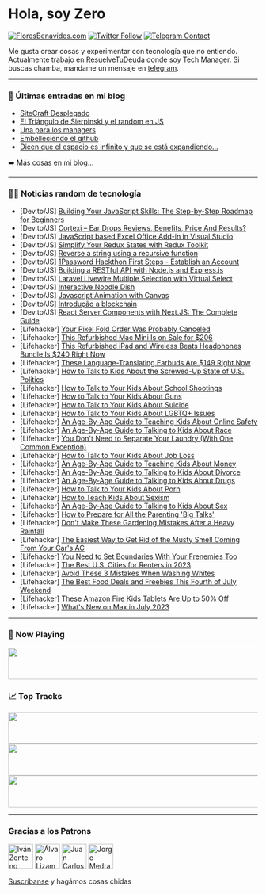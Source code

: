 # Hola, soy Zero

[![FloresBenavides.com](https://img.shields.io/website?down_message=oops&label=MiBlog&style=for-the-badge&up_message=online&url=https%3A%2F%2Ffloresbenavides.com)](https://floresbenavides.com) [![Twitter Follow](https://img.shields.io/twitter/follow/ZeroDragon?color=%231DA1F2&label=Follow&logo=twitter&logoColor=ffffff&style=for-the-badge)](https://twitter.com/zerodragon) [![Telegram Contact](https://img.shields.io/badge/escr%C3%ADbeme-ZeroDragon-%2326A5E4?style=for-the-badge&logo=telegram)](https://t.me/zerodragon)

Me gusta crear cosas y experimentar con tecnología que no entiendo.
Actualmente trabajo en [ResuelveTuDeuda](http://github.com/resuelve) donde soy Tech Manager.
Si buscas chamba, mandame un mensaje en [telegram](https://t.me/zerodragon).

---

### 📕 Últimas entradas en mi blog
<!-- BLOG-POST-LIST:START -->
- [SiteCraft Desplegado](https://floresbenavides.com/sitecraft-desplegado/)
- [El Triángulo de Sierpinski y el random en JS](https://floresbenavides.com/el-triangulo-de-sierpinski-y-el-random-en-js/)
- [Una para los managers](https://floresbenavides.com/una-para-los-managers/)
- [Embelleciendo el github](https://floresbenavides.com/embelleciendo-el-github/)
- [Dicen que el espacio es infinito y que se está expandiendo…](https://floresbenavides.com/dicen-que-el-espacio-es-infinito-y-que-se-esta-expandiendo/)
<!-- BLOG-POST-LIST:END -->

➡️ [Más cosas en mi blog...](https://floresbenavides.com)

---

### 👨‍💻 Noticias random de tecnología
<!-- TECH-POSTS:START -->
- [Dev.to/JS] [Building Your JavaScript Skills: The Step-by-Step Roadmap for Beginners](https://dev.to/roktim32/building-your-javascript-skills-the-step-by-step-roadmap-for-beginners-291k)
- [Dev.to/JS] [Cortexi – Ear Drops Reviews, Benefits, Price And Results?](https://dev.to/cortexi75985/cortexi-ear-drops-reviews-benefits-price-and-results-20a)
- [Dev.to/JS] [JavaScript based Excel Office Add-in in Visual Studio](https://dev.to/ifourtechnolab/javascript-based-excel-office-add-in-in-visual-studio-2gno)
- [Dev.to/JS] [Simplify Your Redux States with Redux Toolkit](https://dev.to/duniandewon/simplify-your-redux-states-with-redux-toolkit-1b43)
- [Dev.to/JS] [Reverse a string using a recursive function](https://dev.to/mohaiminulislam1820/reverse-a-string-using-a-recursive-function-2a0b)
- [Dev.to/JS] [1Password Hackthon First Steps - Establish an Account](https://dev.to/builditdeploy/1password-hackthon-first-stepsestablish-an-account-2n6i)
- [Dev.to/JS] [Building a RESTful API with Node.js and Express.js](https://dev.to/iamutkarshyadav/building-a-restful-api-with-nodejs-and-expressjs-3n0h)
- [Dev.to/JS] [Laravel Livewire Multiple Selection with Virtual Select](https://dev.to/koossaayy/laravel-livewire-multiple-selection-with-virtual-select-1f87)
- [Dev.to/JS] [Interactive Noodle Dish](https://dev.to/toa_anakin/interactive-noodle-dish-15ak)
- [Dev.to/JS] [Javascript Animation with Canvas](https://dev.to/jimjohnsonui/javascript-animation-with-canvas-497a)
- [Dev.to/JS] [Introdução a blockchain](https://dev.to/wilsonlucena/introducao-a-blockchain-no6)
- [Dev.to/JS] [React Server Components with Next.JS: The Complete Guide](https://dev.to/alakkadshaw/react-server-components-with-nextjs-the-complete-guide-2i5k)
- [Lifehacker] [Your Pixel Fold Order Was Probably Canceled](https://lifehacker.com/your-pixel-fold-order-was-probably-canceled-1850576079)
- [Lifehacker] [This Refurbished Mac Mini Is on Sale for $206](https://lifehacker.com/this-refurbished-mac-mini-is-on-sale-for-206-1850572072)
- [Lifehacker] [This Refurbished iPad and Wireless Beats Headphones Bundle Is $240 Right Now](https://lifehacker.com/this-refurbished-ipad-and-wireless-beats-headphones-bun-1850562075)
- [Lifehacker] [These Language-Translating Earbuds Are $149 Right Now](https://lifehacker.com/these-language-translating-earbuds-are-149-right-now-1850562118)
- [Lifehacker] [How to Talk to Kids About the Screwed-Up State of U.S. Politics](https://lifehacker.com/how-to-talk-to-kids-about-the-fucked-up-state-of-u-s-p-1850563568)
- [Lifehacker] [How to Talk to Your Kids About School Shootings](https://lifehacker.com/how-to-talk-to-your-kids-about-school-shootings-1848975621)
- [Lifehacker] [How to Talk to Your Kids About Guns](https://lifehacker.com/how-to-talk-to-your-kids-about-guns-1850540336)
- [Lifehacker] [How to Talk to Your Kids About Suicide](https://lifehacker.com/how-to-lower-your-teenagers-risk-of-suicide-1847047272)
- [Lifehacker] [How to Talk to Your Kids About LGBTQ+ Issues](https://lifehacker.com/how-to-talk-to-your-kids-about-lgbtq-issues-1850507422)
- [Lifehacker] [An Age-By-Age Guide to Teaching Kids About Online Safety](https://lifehacker.com/an-age-by-age-guide-to-teaching-kids-about-online-safet-1850474580)
- [Lifehacker] [An Age-By-Age Guide to Talking to Kids About Race](https://lifehacker.com/an-age-by-age-guide-to-talking-to-kids-about-race-1850460959)
- [Lifehacker] [You Don&#39;t Need to Separate Your Laundry &lpar;With One Common Exception&rpar;](https://lifehacker.com/you-dont-need-to-separate-your-laundry-with-once-commo-1850575667)
- [Lifehacker] [How to Talk to Your Kids About Job Loss](https://lifehacker.com/how-to-talk-to-your-kids-about-job-loss-1844010932)
- [Lifehacker] [An Age-By-Age Guide to Teaching Kids About Money](https://lifehacker.com/an-age-by-age-guide-to-teaching-kids-about-money-1846651973)
- [Lifehacker] [An Age-By-Age Guide to Talking to Kids About Divorce](https://lifehacker.com/an-age-by-age-guide-to-talking-to-kids-about-divorce-1846861909)
- [Lifehacker] [An Age-By-Age Guide to Talking to Kids About Drugs](https://lifehacker.com/an-age-by-age-guide-to-talking-to-kids-about-drugs-1850524717)
- [Lifehacker] [How to Talk to Your Kids About Porn](https://lifehacker.com/how-to-talk-to-your-kids-about-porn-1838886045)
- [Lifehacker] [How to Teach Kids About Sexism](https://lifehacker.com/how-to-teach-kids-about-sexism-1846110388)
- [Lifehacker] [An Age-By-Age Guide to Talking to Kids About Sex](https://lifehacker.com/an-age-by-age-guide-to-talking-to-kids-about-sex-1850556294)
- [Lifehacker] [How to Prepare for All the Parenting &#39;Big Talks&#39;](https://lifehacker.com/how-to-prepare-for-all-the-parenting-big-talks-1850545261)
- [Lifehacker] [Don&#39;t Make These Gardening Mistakes After a Heavy Rainfall](https://lifehacker.com/dont-make-these-gardening-mistakes-after-a-heavy-rainfa-1850569647)
- [Lifehacker] [The Easiest Way to Get Rid of the Musty Smell Coming From Your Car&#39;s AC](https://lifehacker.com/the-easiest-way-to-get-rid-of-the-musty-smell-coming-fr-1850567518)
- [Lifehacker] [You Need to Set Boundaries With Your Frenemies Too](https://lifehacker.com/you-need-to-set-boundaries-with-your-frenemies-too-1850567601)
- [Lifehacker] [The Best U.S. Cities for Renters in 2023](https://lifehacker.com/the-best-u-s-cities-for-renters-in-2023-1850567571)
- [Lifehacker] [Avoid These 3 Mistakes When Washing Whites](https://lifehacker.com/avoid-these-3-mistakes-when-washing-whites-1850567563)
- [Lifehacker] [The Best Food Deals and Freebies This Fourth of July Weekend](https://lifehacker.com/the-best-food-deals-and-freebies-this-fourth-of-july-we-1850567524)
- [Lifehacker] [These Amazon Fire Kids Tablets Are Up to 50% Off](https://lifehacker.com/these-amazon-fire-kids-tablets-are-up-to-50-off-1850571928)
- [Lifehacker] [What&#39;s New on Max in July 2023](https://lifehacker.com/whats-new-on-max-in-july-2023-1850572037)<!-- TECH-POSTS:END -->

---

### 🎵 Now Playing
<a href="https://spotify-now-playing-dun.vercel.app/now-playing?open"><img src="https://spotify-now-playing-dun.vercel.app/now-playing" width="540" height="64"></a>

### 📈 Top Tracks
<a href="https://spotify-now-playing-dun.vercel.app/top-tracks?i=1&open"><img src="https://spotify-now-playing-dun.vercel.app/top-tracks?i=1" width="540" height="64"></a>
<a href="https://spotify-now-playing-dun.vercel.app/top-tracks?i=2&open"><img src="https://spotify-now-playing-dun.vercel.app/top-tracks?i=2" width="540" height="64"></a>
<a href="https://spotify-now-playing-dun.vercel.app/top-tracks?i=3&open"><img src="https://spotify-now-playing-dun.vercel.app/top-tracks?i=3" width="540" height="64"></a>

---

### Gracias a los Patrons
[<img src="https://avatars.githubusercontent.com/u/243380?v=4" alt="Iván Zenteno" width="50px">](https://github.com/k001) [<img src="https://avatars.githubusercontent.com/u/19955639?v=4" alt="Álvaro Lizama" width="50px">](https://github.com/alvarolizama) [<img src="https://avatars.githubusercontent.com/u/2718753?v=4" alt="Juan Carlos Ruiz" width="50px">](https://github.com/JuanCrg90) [<img src="https://avatars.githubusercontent.com/u/37025?v=4" alt="Jorge Medrano" width="50px">](https://github.com/h1pp1e) 

[Suscríbanse](https://www.patreon.com/zerodragon) y hagámos cosas chidas
